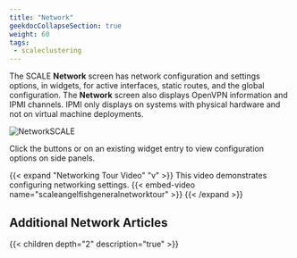 ```yaml
---
title: "Network"
geekdocCollapseSection: true
weight: 60
tags:
 - scaleclustering
---
```



The SCALE **Network** screen has network configuration and settings options, in widgets, for active interfaces, static routes, and the global configuration. 
The **Network** screen also displays OpenVPN information and IPMI channels. IPMI only displays on systems with physical hardware and not on virtual machine deployments.

![NetworkSCALE](/images/SCALE/NetworkSCALE.png "SCALE Network Page")

Click the buttons or on an existing widget entry to view configuration options on side panels.

{{< expand "Networking Tour Video" "v" >}}
This video demonstrates configuring networking settings.
{{< embed-video name="scaleangelfishgeneralnetworktour" >}}
{{< /expand >}}

## Additional Network Articles

{{< children depth="2" description="true" >}}
